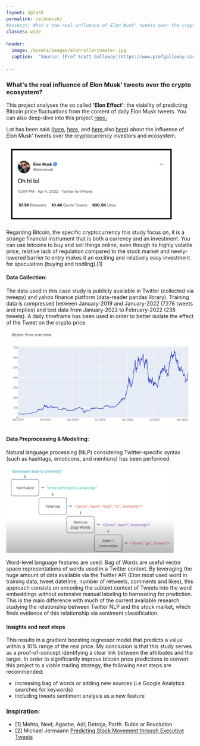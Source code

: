 ```yaml
---
layout: splash
permalink: /elonmusk/
#excerpt: What's the real influence of Elon Musk' tweets over the crypto ecosystem?
classes: wide

header:
  image: /assets/images/elonrollercoaster.jpg
  caption:  "Source: [Prof Scott Galloway](https://www.profgalloway.com/elon/)"
    
---
```



### What's the real influence of Elon Musk' tweets over the crypto ecosystem? 

This project analyses the so called **'Elon Effect'**: the viability of predicting Bitcoin price fluctuations from the content of daily Elon Musk tweets. You can also deep-dive into this project [repo.](https://github.com/montsebenito/Elon_Effect)

Lot has been said ([here](https://www.wsj.com/video/series/wsj-explains/elon-musks-power-over-crypto-explained/D1C22EF9-4279-409E-8AE3-DE3C995E6845), [here](https://www.bloomberg.com/news/videos/2021-07-22/elon-musk-s-influence-on-crypto-video), and [here](https://www.coindesk.com/layer2/culture-week/2021/12/14/the-elon-effect-how-musks-tweets-move-crypto-markets/),also [here](https://www.vox.com/recode/2021/5/18/22441831/elon-musk-bitcoin-dogecoin-crypto-prices-tesla)) about the influence of Elon Musk' tweets over the cryptocurrency investors and ecosystem.

<img src="https://raw.githubusercontent.com/montsebenito/montsebenito.github.io/master/assets/images/oh-hi-elon-tweet.jpg"
width="450" title="https://www.profgalloway.com/elon/">

Regarding Bitcoin, the specific cryptocurrency this study focus on, it is a strange financial instrument that is both a currency and an investment. You can use bitcoins to buy and sell things online, even though its highly volatile price, relative lack of regulation compared to the stock market and newly-lowered barrier to entry makes it an exciting and relatively easy investment for speculation (buying and hodling).[1]

#### Data Collection:

The data used in this case study is publicly available in Twitter (collected via tweepy) and yahoo finance platform (data-reader pandas library). Training data is compressed between January-2019 and January-2022 (7278 tweets and replies) and test data from January-2022 to February-2022 (238 tweets). A daily timeframe has been used in order to better isolate the effect of the Tweet on the crypto price. 

<img src="https://raw.githubusercontent.com/montsebenito/Elon_Effect/main/pics/BitcoinPrice.jpg"
width="750">
 
#### Data Preprocessing & Modelling: 

Natural language processing (NLP) considering Twitter-specific syntax (such as hashtags, emoticons, and mentions) has been performed. 

<img src="https://raw.githubusercontent.com/montsebenito/montsebenito.github.io/master/assets/images/Text_Processing.jpg"
width="450" title="https://www.udacity.com/">

Word-level language features are used. Bag of Words are useful vector space representations of words used in a Twitter context. By leveraging the huge amount of data available via the Twitter API (Elon most used word in training data, tweet datetime, number of retweets, comments and likes), this approach consists on encoding the subtext context of Tweets into the word embeddings without extensive manual labeling to harnessing for prediction. 
This is the main difference with much of the current available research studying the relationship between Twitter NLP and the stock market, which finds evidence of this relationship via sentiment classification.




#### Insights and next steps
This results in a gradient boosting regressor model that predicts a value within a 10% range of the real price. My conclusion is that this study serves as a proof-of-concept identifying a clear link between the attributes and the target. 
In order to significantly improve bitcoin price predictions to convert this project to a viable trading strategy, the following next steps are recommended: 
- increasing bag of words or adding new sources (i.e Google Analytics searches for keywords)
- including tweets sentiment analysis as a new feature







### Inspiration:
- [1] Mehta, Neel; Agashe, Adi; Detroja, Parth. Buble or Revolution 
- [2] Michael Jermaann [Predicting Stock Movement through Executive Tweets](https://web.stanford.edu/class/archive/cs/cs224n/cs224n.1174/reports/2743946.pdf)

 
